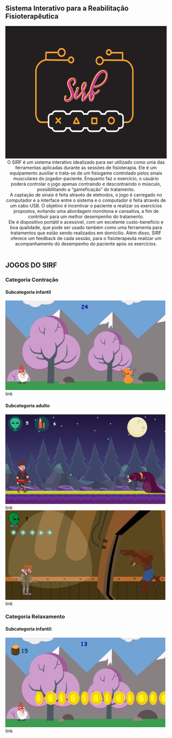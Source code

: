 ##   Sistema Interativo para a Reabilitação Fisioterapêutica

<center>
<img src="LOGO.PNG" width="558" height="414"> 
</center>

<center>
O SIRF é um sistema interativo idealizado para ser utilizado como uma das ferramentas aplicadas durante as sessões de fisioterapia. Ele é um equipamento auxiliar e trata-se de um fisiogame controlado pelos sinais musculares do jogador-paciente. Enquanto faz o exercício, o usuário poderá controlar o jogo apenas contraindo e descontraindo o músculo, possibilitando a “gameficação” do tratamento.
<br>
A captação de sinais é feita através de eletrodos, o jogo é carregado no computador e a interface entre o sistema e o computador é feita através de um cabo USB. O objetivo é incentivar o paciente a realizar os exercícios propostos, evitando uma abordagem monótona e cansativa, a fim de contribuir para um melhor desempenho do tratamento.
<br>
Ele é dispositivo portátil e acessível, com um excelente custo-benefício e boa qualidade, que pode ser usado também como uma ferramenta para tratamentos que estão sendo realizados em domicílio. Além disso, SIRF oferece um feedback de cada sessão, para o fisioterapeuta realizar um acompanhamento do desempenho do paciente após os exercícios.
</center>

<br>

## JOGOS DO SIRF

### Categoria Contração


#### Subcategoria infantil
<img src="icon1.png" width="500" height="280"> 
<br>
link

#### Subcategoria adulto
<img src="icon3.png" width="500" height="280"> 
<br>
link

<img src="icon4.png" width="500" height="280"> 
<br>
link

### Categoria Relaxamento

#### Subcategoria infantil:
<img src="icon2.png" width="500" height="280"> 
<br>
link
